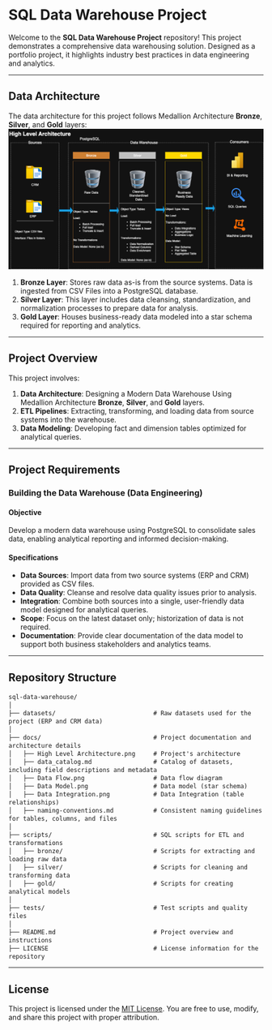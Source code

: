 # SQL Data Warehouse Project

Welcome to the **SQL Data Warehouse Project** repository! 
This project demonstrates a comprehensive data warehousing solution.  Designed as a portfolio project, it highlights industry best practices in data engineering and analytics.

---

## Data Architecture

The data architecture for this project follows Medallion Architecture **Bronze**, **Silver**, and **Gold** layers:
![Data Architecture](docs/High%20Level%20Architecture.png)

1. **Bronze Layer**: Stores raw data as-is from the source systems. Data is ingested from CSV Files into a PostgreSQL database.
2. **Silver Layer**: This layer includes data cleansing, standardization, and normalization processes to prepare data for analysis.
3. **Gold Layer**: Houses business-ready data modeled into a star schema required for reporting and analytics.

---

## Project Overview

This project involves:

1. **Data Architecture**: Designing a Modern Data Warehouse Using Medallion Architecture **Bronze**, **Silver**, and **Gold** layers.
2. **ETL Pipelines**: Extracting, transforming, and loading data from source systems into the warehouse.
3. **Data Modeling**: Developing fact and dimension tables optimized for analytical queries.

---

## Project Requirements

### Building the Data Warehouse (Data Engineering)

#### Objective
Develop a modern data warehouse using PostgreSQL to consolidate sales data, enabling analytical reporting and informed decision-making.

#### Specifications
- **Data Sources**: Import data from two source systems (ERP and CRM) provided as CSV files.
- **Data Quality**: Cleanse and resolve data quality issues prior to analysis.
- **Integration**: Combine both sources into a single, user-friendly data model designed for analytical queries.
- **Scope**: Focus on the latest dataset only; historization of data is not required.
- **Documentation**: Provide clear documentation of the data model to support both business stakeholders and analytics teams.

---

## Repository Structure
```
sql-data-warehouse/
│
├── datasets/                           # Raw datasets used for the project (ERP and CRM data)
│
├── docs/                               # Project documentation and architecture details
│   ├── High Level Architecture.png     # Project's architecture
│   ├── data_catalog.md                 # Catalog of datasets, including field descriptions and metadata
│   ├── Data Flow.png                   # Data flow diagram
│   ├── Data Model.png                  # Data model (star schema)
│   ├── Data Integration.png            # Data Integration (table relationships)
│   ├── naming-conventions.md           # Consistent naming guidelines for tables, columns, and files
│
├── scripts/                            # SQL scripts for ETL and transformations
│   ├── bronze/                         # Scripts for extracting and loading raw data
│   ├── silver/                         # Scripts for cleaning and transforming data
│   ├── gold/                           # Scripts for creating analytical models
│
├── tests/                              # Test scripts and quality files
│
├── README.md                           # Project overview and instructions
├── LICENSE                             # License information for the repository

```
---

## License

This project is licensed under the [MIT License](LICENSE). You are free to use, modify, and share this project with proper attribution.
